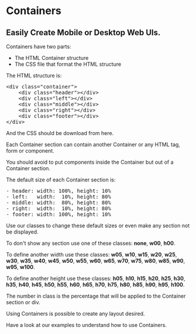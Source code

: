 # Containers
## Easily Create Mobile or Desktop Web UIs.

Containers have two parts:

- The HTML Container structure
- The CSS file that format the HTML structure

The HTML structure is:

<pre>
&lt;div class="container"&gt;
    &lt;div class="header"&gt;&lt;/div&gt;
    &lt;div class="left"&gt;&lt;/div&gt;
    &lt;div class="middle"&gt;&lt;/div&gt;
    &lt;div class="right"&gt;&lt;/div&gt;
    &lt;div class="footer"&gt;&lt;/div&gt;
&lt;/div&gt;
</pre>

And the CSS should be download from here.

Each Container section can contain another Container or any HTML tag, form or component.

You should avoid to put components inside the Container but out of a Container section.

The default size of each Container section is:

<pre>
- header: width: 100%, height: 10%
- left:   width:  10%, height: 80%
- middle: width:  80%, height: 80%
- right:  width:  10%, height: 80%
- footer: width: 100%, height: 10%
</pre>

Use our classes to change these default sizes or even make any section not be displayed.

To don't show any section use one of these classes: **none**, **w00**, **h00**.

To define another width use these classes:
**w05**, **w10**, **w15**, **w20**, **w25**, **w30**, **w35**, **w40**, **w45**, **w50**, 
**w55**, **w60**, **w65**, **w70**, **w75**, **w80**, **w85**, **w90**, **w95**, **w100**.

To define another height use these classes:
**h05**, **h10**, **h15**, **h20**, **h25**, **h30**, **h35**, **h40**, **h45**, **h50**, 
**h55**, **h60**, **h65**, **h70**, **h75**, **h80**, **h85**, **h90**, **h95**, **h100**.

The number in class is the percentage that will be applied to the Container section or div.

Using Containers is possible to create any layout desired.

Have a look at our examples to understand how to use Containers.
